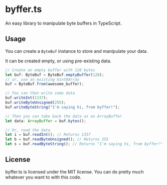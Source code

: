# byffer.ts
An easy library to manipulate byte buffers in TypeScript.

## Usage
You can create a `ByteBuf` instance to store and manipulate your data.

It can be created empty, or using pre-existing data.
```ts
// Create an empty buffer with 128 bytes
let buf: ByteBuf = ByteBuf.emptyBuffer(128);
// or, use an existing Uint8Array
buf = ByteBuf.from(awesome_buffer);

// You can then write some data
buf.writeInt(1337);
buf.writeByteUnsigned(255);
buf.writeByteString("I'm saying hi, from byffer!");

// Then you can take back the data as an ArrayBuffer
let data: ArrayBuffer = buf.bytes();

// Or, read the data
let i = buf.readInt(); // Returns 1337
let b = buf.readByteUnsigned(); // Returns 255
let s = buf.readByteString(); // Returns "I'm saying hi, from byffer!"
```

## License
byffer.ts is licensed under the MIT license. You can do pretty much whatever you want to with this code.